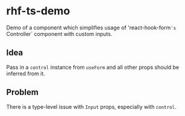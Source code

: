 # rhf-ts-demo

Demo of a component which simplifies usage of 'react-hook-form`'s `Controller` component with custom inputs.

## Idea

Pass in a `control` instance from `useForm` and all other props should be inferred from it.

## Problem

There is a type-level issue with `Input` props, especially with `control`.
